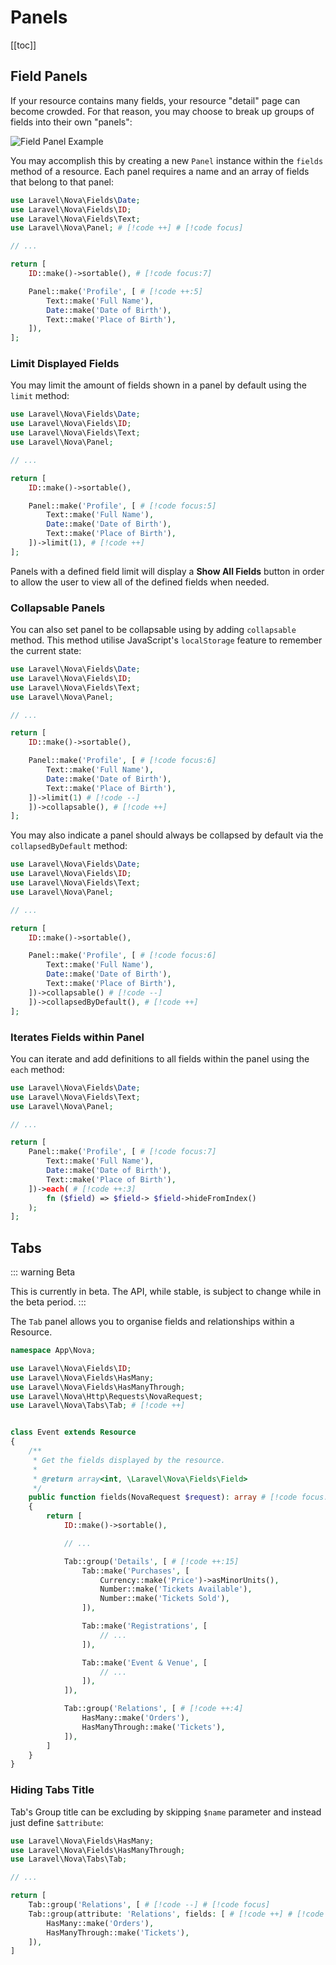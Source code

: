 # Panels

[[toc]]

## Field Panels

If your resource contains many fields, your resource "detail" page can become crowded. For that reason, you may choose to break up groups of fields into their own "panels":

![Field Panel Example](./img/panels.png)

You may accomplish this by creating a new `Panel` instance within the `fields` method of a resource. Each panel requires a name and an array of fields that belong to that panel:

```php
use Laravel\Nova\Fields\Date;
use Laravel\Nova\Fields\ID;
use Laravel\Nova\Fields\Text;
use Laravel\Nova\Panel; # [!code ++] # [!code focus]

// ...

return [
    ID::make()->sortable(), # [!code focus:7]

    Panel::make('Profile', [ # [!code ++:5]
        Text::make('Full Name'),
        Date::make('Date of Birth'),
        Text::make('Place of Birth'),
    ]),
];
```

### Limit Displayed Fields

You may limit the amount of fields shown in a panel by default using the `limit` method:

```php
use Laravel\Nova\Fields\Date;
use Laravel\Nova\Fields\ID;
use Laravel\Nova\Fields\Text;
use Laravel\Nova\Panel;

// ...

return [
    ID::make()->sortable(),

    Panel::make('Profile', [ # [!code focus:5]
        Text::make('Full Name'),
        Date::make('Date of Birth'),
        Text::make('Place of Birth'),
    ])->limit(1), # [!code ++]
];
```

Panels with a defined field limit will display a **Show All Fields** button in order to allow the user to view all of the defined fields when needed.

### Collapsable Panels 

You can also set panel to be collapsable using by adding `collapsable` method. This method utilise JavaScript's `localStorage` feature to remember the current state:

```php
use Laravel\Nova\Fields\Date;
use Laravel\Nova\Fields\ID;
use Laravel\Nova\Fields\Text;
use Laravel\Nova\Panel;

// ...

return [
    ID::make()->sortable(),

    Panel::make('Profile', [ # [!code focus:6]
        Text::make('Full Name'),
        Date::make('Date of Birth'),
        Text::make('Place of Birth'),
    ])->limit(1) # [!code --]
    ])->collapsable(), # [!code ++]
];
```

You may also indicate a panel should always be collapsed by default via the `collapsedByDefault` method:

```php
use Laravel\Nova\Fields\Date;
use Laravel\Nova\Fields\ID;
use Laravel\Nova\Fields\Text;
use Laravel\Nova\Panel;

// ...

return [
    ID::make()->sortable(),

    Panel::make('Profile', [ # [!code focus:6]
        Text::make('Full Name'),
        Date::make('Date of Birth'),
        Text::make('Place of Birth'),
    ])->collapsable() # [!code --]
    ])->collapsedByDefault(), # [!code ++]
];
```

### Iterates Fields within Panel

You can iterate and add definitions to all fields within the panel using the `each` method:

```php
use Laravel\Nova\Fields\Date;
use Laravel\Nova\Fields\Text;
use Laravel\Nova\Panel;

// ...

return [
    Panel::make('Profile', [ # [!code focus:7]
        Text::make('Full Name'),
        Date::make('Date of Birth'),
        Text::make('Place of Birth'),
    ])->each( # [!code ++:3]
        fn ($field) => $field-> $field->hideFromIndex()
    );
];
```

## Tabs

::: warning Beta

This is currently in beta. The API, while stable, is subject to change while in the beta period.
:::

The `Tab` panel allows you to organise fields and relationships within a Resource.

```php
namespace App\Nova;

use Laravel\Nova\Fields\ID;
use Laravel\Nova\Fields\HasMany;
use Laravel\Nova\Fields\HasManyThrough;
use Laravel\Nova\Http\Requests\NovaRequest;
use Laravel\Nova\Tabs\Tab; # [!code ++]


class Event extends Resource
{
    /**
     * Get the fields displayed by the resource.
     *
     * @return array<int, \Laravel\Nova\Fields\Field>
     */
    public function fields(NovaRequest $request): array # [!code focus:29]
    {
        return [
            ID::make()->sortable(),

            // ...

            Tab::group('Details', [ # [!code ++:15]
                Tab::make('Purchases', [
                    Currency::make('Price')->asMinorUnits(),
                    Number::make('Tickets Available'),
                    Number::make('Tickets Sold'),
                ]),

                Tab::make('Registrations', [
                    // ...
                ]),

                Tab::make('Event & Venue', [
                    // ...
                ]),
            ]),

            Tab::group('Relations', [ # [!code ++:4]
                HasMany::make('Orders'),
                HasManyThrough::make('Tickets'),
            ]),
        ]
    }
}
```

### Hiding Tabs Title

Tab's Group title can be excluding by skipping `$name` parameter and instead just define `$attribute`:

```php
use Laravel\Nova\Fields\HasMany;
use Laravel\Nova\Fields\HasManyThrough;
use Laravel\Nova\Tabs\Tab;

// ...

return [
    Tab::group('Relations', [ # [!code --] # [!code focus] 
    Tab::group(attribute: 'Relations', fields: [ # [!code ++] # [!code focus:4] 
        HasMany::make('Orders'),
        HasManyThrough::make('Tickets'),
    ]),
]